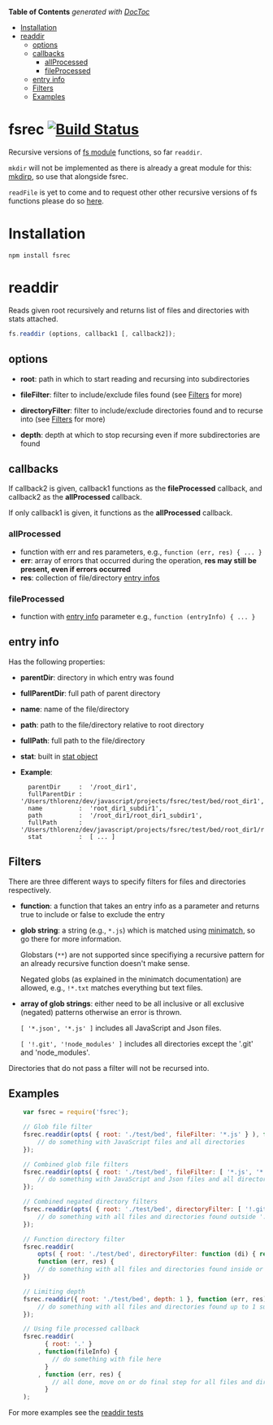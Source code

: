 **Table of Contents**  *generated with [DocToc](http://doctoc.herokuapp.com/)*

- [Installation](#installation)
- [readdir](#readdir)
	- [options](#options)
	- [callbacks](#callbacks)
		- [allProcessed ](#allprocessed)
		- [fileProcessed](#fileprocessed)
	- [entry info](#entry-info)
	- [Filters](#filters)
	- [Examples](#examples)

# fsrec [![Build Status](https://secure.travis-ci.org/thlorenz/fsrec.png)](http://travis-ci.org/thlorenz/fsrec)

Recursive versions of [fs module](http://nodejs.org/docs/v0.6.6/api/fs.html) functions, so far `readdir`.

`mkdir` will not be implemented as there is already a great module for this:
[mkdirp](https://github.com/substack/node-mkdirp), so use that alongside fsrec.

`readFile` is yet to come and to request other other recursive versions of fs functions please do so [here](https://github.com/thlorenz/fsrec/issues/new).

# Installation

    npm install fsrec

# readdir

Reads given root recursively and returns list of files and directories with stats attached.

```javascript
fs.readdir (options, callback1 [, callback2]);
```

## options
    
- **root**: path in which to start reading and recursing into subdirectories

- **fileFilter**: filter to include/exclude files found (see [Filters](#filters) for more)

- **directoryFilter**: filter to include/exclude directories found and to recurse into (see [Filters](#filters) for more)

- **depth**: depth at which to stop recursing even if more subdirectories are found

## callbacks

If callback2 is given, callback1 functions as the **fileProcessed** callback, and callback2 as the **allProcessed** callback.

If only callback1 is given, it functions as the **allProcessed** callback.

### allProcessed 

- function with err and res parameters, e.g., `function (err, res) { ... }`
- **err**: array of errors that occurred during the operation, **res may still be present, even if errors occurred**
- **res**: collection of file/directory [entry infos](#entry-info)

### fileProcessed

- function with [entry info](#entry-info) parameter e.g., `function (entryInfo) { ... }`

## entry info

Has the following properties:

- **parentDir**: directory in which entry was found
- **fullParentDir**: full path of parent directory
- **name**: name of the file/directory
- **path**: path to the file/directory relative to root directory
- **fullPath**: full path to the file/directory
- **stat**: built in [stat object](http://nodejs.org/docs/v0.4.9/api/fs.html#fs.Stats)
- **Example**:
            
        parentDir     :  '/root_dir1',
        fullParentDir :  '/Users/thlorenz/dev/javascript/projects/fsrec/test/bed/root_dir1',
        name          :  'root_dir1_subdir1',
        path          :  '/root_dir1/root_dir1_subdir1',
        fullPath      :  '/Users/thlorenz/dev/javascript/projects/fsrec/test/bed/root_dir1/root_dir1_subdir1',
        stat          :  [ ... ]
                    
## Filters
    
There are three different ways to specify filters for files and directories respectively. 

- **function**: a function that takes an entry info as a parameter and returns true to include or false to exclude the entry

- **glob string**: a string (e.g., `*.js`) which is matched using [minimatch](https://github.com/isaacs/minimatch), so go there for more
    information. 

    Globstars (`**`) are not supported since specifiying a recursive pattern for an already recursive function doesn't make sense.

    Negated globs (as explained in the minimatch documentation) are allowed, e.g., `!*.txt` matches everything but text files.

- **array of glob strings**: either need to be all inclusive or all exclusive (negated) patterns otherwise an error is thrown.
    
    `[ '*.json', '*.js' ]` includes all JavaScript and Json files.
    
    
    `[ '!.git', '!node_modules' ]` includes all directories except the '.git' and 'node_modules'.

Directories that do not pass a filter will not be recursed into.

## Examples

```javascript
    var fsrec = require('fsrec');

    // Glob file filter
    fsrec.readdir(opts( { root: './test/bed', fileFilter: '*.js' } ), function (err, res) {
        // do something with JavaScript files and all directories
    });

    // Combined glob file filters
    fsrec.readdir(opts( { root: './test/bed', fileFilter: [ '*.js', '*.json' ] } ), function (err, res) {
        // do something with JavaScript and Json files and all directories
    });

    // Combined negated directory filters
    fsrec.readdir(opts( { root: './test/bed', directoryFilter: [ '!.git', '!*modules' ] } ), function (err, res) {
        // do something with all files and directories found outside '.git' or any modules directory 
    });

    // Function directory filter
    fsrec.readdir(
        opts( { root: './test/bed', directoryFilter: function (di) { return di.name.length === 9; } }), 
        function (err, res) {
        // do something with all files and directories found inside or matching directories whose name has length 9
    })

    // Limiting depth
    fsrec.readdir({ root: './test/bed', depth: 1 }, function (err, res) {
        // do something with all files and directories found up to 1 subdirectory deep
    });

    // Using file processed callback
    fsrec.readdir(
          { root: '.' }
        , function(fileInfo) { 
            // do something with file here
          } 
        , function (err, res) {
            // all done, move on or do final step for all files and directories here
          }
    );
```

For more examples see the [readdir tests](https://github.com/thlorenz/fsrec/blob/master/test/readdir.js)

